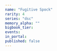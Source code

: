 ```yaml
---
name: "Fugitive Spock"
rarity: 4
series: "dsc"
memory_alpha: ""
bigbook_tier:
events:
in_portal:
published: false
---
```


